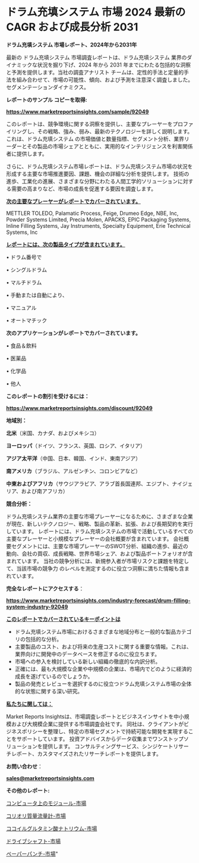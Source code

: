 # ドラム充填システム 市場 2024 最新の CAGR および成長分析 2031

<strong>ドラム充填システム 市場レポート、2024年から2031年</strong>

最新の ドラム充填システム 市場調査レポートは、ドラム充填システム 業界のダイナミックな状況を掘り下げ、2024 年から 2031 年までにわたる包括的な洞察と予測を提供します。当社の調査アナリスト チームは、定性的手法と定量的手法を組み合わせて、市場の可能性、傾向、および予測を注意深く調査しました。 セグメンテーションダイナミクス。



<strong>レポートのサンプル コピーを取得:</strong> <a href=https://www.marketreportsinsights.com/sample/92049>

<strong><u>https://www.marketreportsinsights.com/sample/92049</u></strong></a>

このレポートは、競争環境に関する洞察を提供し、主要なプレーヤーをプロファイリングし、その戦略、強み、弱み、最新のテクノロジーを詳しく説明します。 これは、ドラム充填システム の市場価値と数量指標、セグメント分析、業界リーダーとその製品の市場シェアとともに、実用的なインテリジェンスを利害関係者に提供します。

さらに、ドラム充填システム市場レポートは、ドラム充填システム市場の状況を形成する主要な市場推進要因、課題、機会の詳細な分析を提供します。 技術の進歩、工業化の進展、さまざまな分野にわたる人間工学的ソリューションに対する需要の高まりなど、市場の成長を促進する要因を調査します。



<strong><u>次の主要なプレーヤーがレポートでカバーされています。</u></strong>

METTLER TOLEDO, Palamatic Process, Feige, Drumeo Edge, NBE, Inc, Powder Systems Limited, Precia Molen, APACKS, EPIC Packaging Systems, Inline Filling Systems, Jay Instruments, Specialty Equipment, Erie Technical Systems, Inc



<strong><u><b>レポートには、次の製品タイプが含まれています。</b></u></strong>

• ドラム番号で

• シングルドラム

• マルチドラム

• 手動または自動により、

• マニュアル

• オートマチック



<strong><b>次のアプリケーションがレポートでカバーされています。</b></strong>

• 食品＆飲料

• 医薬品

• 化学品

• 他人



<strong><b>このレポートの割引を受けるには：</b></strong><a href=https://www.marketreportsinsights.com/discount/92049>

<strong><u>https://www.marketreportsinsights.com/discount/92049</u></strong></a>



<strong>地域別：</strong>



<strong>北米</strong>（米国、カナダ、およびメキシコ）



<strong>ヨーロッパ</strong>（ドイツ、フランス、英国、ロシア、イタリア）



<strong>アジア太平洋</strong>（中国、日本、韓国、インド、東南アジア）



<strong>南アメリカ</strong>（ブラジル、アルゼンチン、コロンビアなど）



<strong>中東およびアフリカ</strong>（サウジアラビア、アラブ首長国連邦、エジプト、ナイジェリア、および南アフリカ）



<strong>競合分析：</strong>

ドラム充填システム業界の主要な市場プレーヤーになるために、さまざまな企業が現在、新しいテクノロジー、戦略、製品の革新、拡張、および長期契約を実行しています。 レポートには、ドラム充填システムの市場で活動しているすべての主要なプレーヤーと小規模なプレーヤーの会社概要が含まれています。 会社概要セグメントには、主要な市場プレーヤーのSWOT分析、組織の進歩、最近の動向、会社の買収、成長戦略、世界市場シェア、および製品ポートフォリオが含まれています。 当社の競争分析には、新規参入者が市場リスクと課題を特定して、当該市場の競争力 のレベルを測定するのに役立つ洞察に満ちた情報も含まれています。



<strong>完全なレポートにアクセスする</strong>：

<a href=https://www.marketreportsinsights.com/industry-forecast/drum-filling-system-industry-92049>

<strong><u>https://www.marketreportsinsights.com/industry-forecast/drum-filling-system-industry-92049</u></strong></a>



<strong><u><b>このレポートでカバーされているキーポイントは</b></u></strong>
<ul>
  <li>ドラム充填システム市場におけるさまざまな地域分布と一般的な製品カテゴリの包括的な分析。</li>
  <li>主要製品のコスト、および将来の生産コストに関する重要な情報。これは、業界向けに開発中のデータベースを修正するのに役立ちます。</li>
  <li>市場への参入を検討している新しい組織の徹底的な内訳分析。</li>
  <li>正確には、最も大規模な企業や中規模の企業は、市場内でどのように経済的成長を遂げているのでしょうか。</li>
  <li>製品の発売とレビューを選択するのに役立つドラム充填システム市場の全体的な状態に関する深い研究。</li>
</ul>


<strong><u><b>私たちに関しては：</b></u></strong>

Market Reports Insightsは、市場調査レポートとビジネスインサイトを中小規模および大規模企業に提供する市場調査会社です。 同社は、クライアントがビジネスポリシーを整理し、特定の市場セグメントで持続可能な開発を実現することをサポートしています。 投資アドバイスからデータ収集までワンストップソリューションを提供します。 コンサルティングサービス、シンジケートリサーチレポート、カスタマイズされたリサーチレポートを提供します。



<strong><b>お問い合わせ</b></strong>：

<a href=mailto:sales@marketreportsinsights.com>

<strong><u>sales@marketreportsinsights.com</u></strong></a>



<strong>その他のレポート:</strong>

<a href=https://www.linkedin.com/pulse/コンピュータ上のモジュール-市場-2023-swot-分析と最新イノベーション-6wtif/>コンピュータ上のモジュール-市場</a>

<a href=https://www.linkedin.com/pulse/コリオリ質量流量計-市場-2023-swot-分析と最新イノベーション-2030-8rjqf/>コリオリ質量流量計-市場</a>

<a href=https://www.linkedin.com/pulse/ココイルグルタミン酸ナトリウム-市場-2023-新興市場-将来の動向と市場需要-2030-pr-news-hub-vbt1c/>ココイルグルタミン酸ナトリウム-市場</a>

<a href=https://www.linkedin.com/pulse/ドライブシャフト-市場-2023-収益と成長ドライバー-2030-consumer-connection-collective-360-hwfhf/>ドライブシャフト-市場</a>

<a href=https://www.linkedin.com/pulse/ペーパーパンチ-市場-2023-新興市場-将来の動向と市場需要-2030-osclf/>ペーパーパンチ-市場</a>"
